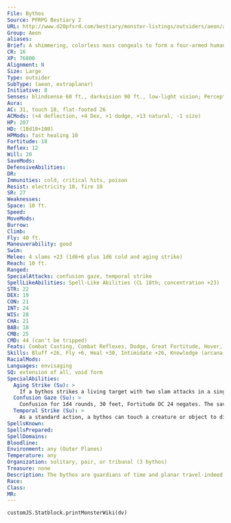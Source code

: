 ```yaml
---
File: Bythos
Source: PFRPG Bestiary 2
URL: http://www.d20pfsrd.com/bestiary/monster-listings/outsiders/aeon/aeon-bythos
Group: Aeon
aliases: 
Brief: A shimmering, colorless mass congeals to form a four-armed humanoid shape with an eye-like pattern in its torso.
CR: 16
XP: 76800
Alignment: N
Size: Large
Type: outsider
SubType: (aeon, extraplanar)
Initiative: 8
Senses: blindsense 60 ft., darkvision 90 ft., low-light vision; Perception +30
Aura: 
AC: 31, touch 18, flat-footed 26
ACMods: (+4 deflection, +4 Dex, +1 dodge, +13 natural, -1 size)
HP: 207
HD: (18d10+108)
HPMods: fast healing 10
Fortitude: 18
Reflex: 12
Will: 20
SaveMods: 
DefensiveAbilities: 
DR: 
Immunities: cold, critical hits, poison
Resist: electricity 10, fire 10
SR: 27
Weaknesses: 
Space: 10 ft.
Speed: 
MoveMods: 
Burrow: 
Climb: 
Fly: 40 ft.
Maneuverability: good
Swim: 
Melee: 4 slams +23 (1d6+6 plus 1d6 cold and aging strike)
Reach: 10 ft.
Ranged: 
SpecialAttacks: confusion gaze, temporal strike
SpellLikeAbilities: Spell-Like Abilities (CL 18th; concentration +23)   At Will- augury, greater teleport, slow (DC 18)   3/day- dimensional anchor, haste, plane shift (DC 20)   1/day-dimensional lock, moment of prescience, temporal stasis (DC 23)
STR: 22
DEX: 19
CON: 21
INT: 24
WIS: 28
CHA: 21
BAB: 18
CMB: 25
CMD: 44 (can't be tripped)
Feats: Combat Casting, Combat Reflexes, Dodge, Great Fortitude, Hover, Improved Initiative, Lightning Reflexes, Mobility, Toughness
Skills: Bluff +26, Fly +6, Heal +30, Intimidate +26, Knowledge (arcana, nature, religion) +33, Knowledge (history, planes) +36, Perception +30, Sense Motive +30, Spellcraft +28, Stealth +21, Use Magic Device +23
RacialMods: 
Languages: envisaging
SQ: extension of all, void form
SpecialAbilities:
  Aging Strike (Su): >
    If a bythos strikes a living target with two slam attacks in a single round, the bythos ages the creature, causing it to advance to the next age category (Pathfinder RPG Core Rulebook 169) if it fails a DC 24 Fortitude save. The victim gains all of the penalties from this aging and none of the bonuses. A venerable victim targeted by this ability dies if it fails a DC 24 Fortitude save. This process is reversible with greater restoration, limited wish, miracle, or wish. The save DC is Constitution-based.
  Confusion Gaze (Su): >
    Confusion for 1d4 rounds, 30 feet, Fortitude DC 24 negates. The save DC is Charisma-based.
  Temporal Strike (Su): >
    As a standard action, a bythos can touch a creature or object to displace it from time. If the target fails a DC 24 Fortitude save, it disappears from the present moment and reappears in the same location 1d4 rounds later as if no time had passed. If an object occupies that space, the creature appears in the closest available space to its original location-this displacement does not cause the creature any additional harm. The save DC is Charisma-based.
SpellsKnown: 
SpellsPrepared: 
SpellDomains: 
Bloodline: 
Environment: any (Outer Planes)
Temperature: any
Organization: solitary, pair, or tribunal (3 bythos)
Treasure: none
Description: The bythos are guardians of time and planar travel-indeed, to bythos, the act of aging is nothing more than a highly specialized method of travel. Although bythos themselves have no additional method of traveling through time, they scour the multiverse, hunting for creatures that do have the ability to time-travel and may have abused this ability.  Far more often, though, bythos seek out abuses of planar travel, such as tears in reality, regions where planes overlap, or creatures that abuse the use of planar travel. In some cases, such distortions are ignored, but in others, a bythos or even a full tribunal comes to assess and repair the damage. In most cases, "repair" is analogous to the death of the creature responsible for the distortions, but placing such creatures in temporal stasis can also solve the problem.  While a bythos's body may seem to be made of smoke and vapor, it is strangely solid to the touch, feeling not dissimilar to dry stone. A bythos is 13 feet tall and weighs 600 pounds.
Race: 
Class: 
MR: 
---
```

```dataviewjs
customJS.Statblock.printMonsterWiki(dv)
```
